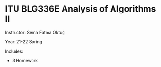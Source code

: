 # ITU BLG336E Analysis of Algorithms II
Instructor: Sema Fatma Oktuğ

Year: 21-22 Spring

Includes: 
* 3 Homework
